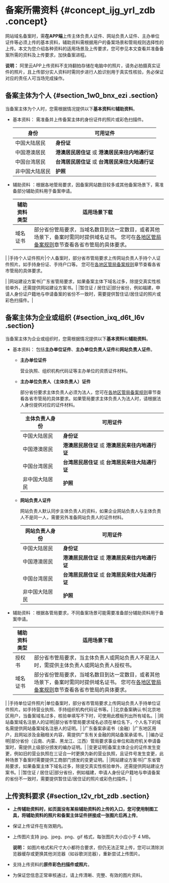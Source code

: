 # 备案所需资料 {#concept_ijg_yrl_zdb .concept}

网站域名备案时，需**在APP端**上传主体负责人证件、网站负责人证件、主办单位证件等必须上传的基本资料，辅助资料需根据用户的备案场景和管局规则选择性的上传。本文为您介绍各种资料的适用场景及上传要求，您可参见本文查看并准备备案所需的资料及上传要求，加快备案进程。

**说明：** 阿里云APP上传资料不支持翻拍存储在电脑中的照片，请务必拍摄真实证件的照片，且上传部分实人资料时需同步进行人脸识别用于真实性核验，务必保证对应的责任人可当场完成操作。

## 备案主体为个人 {#section_1w0_bnx_ezi .section}

当备案主体为个人时，您需根据情况提供以下**基本资料**和**辅助资料**。

-   基本资料： 需准备并上传备案主体的身份证件的照片或彩色扫描件。

    |身份|可用证件|
    |--|----|
    |中国大陆居民|**身份证**|
    |中国港澳居民|**港澳居民居住证** 或 **港澳居民来往内地通行证**|
    |中国台湾居民|**台湾居民居住证** 或 **台湾居民来往大陆通行证**|
    |非中国大陆居民|**护照**|

-   辅助资料 ：根据各地管局要求，因备案网站数目较多或其他备案场景下，需准备部分辅助资料用于备案申请。

    |辅助资料类型|适用场景下载|
    |------|------|
    |域名证书|部分省份管局要求，当域名数目到达一定数目，或者其他场景下，备案时需同时提供域名证书。 您可在[各地区管局备案规则](intl.zh-CN/ICP备案前准备/学习管局规则/各地区管局备案规则.md#)章节查看各省市管局的具体要求。

 |
    |手持个人证件照片|个人备案时，部分省市管局要求上传网站负责人手持个人证件照片。如手持身份证、手持户口等。 您可在[各地区管局备案规则](intl.zh-CN/ICP备案前准备/学习管局规则/各地区管局备案规则.md#)章节查看各省市管局的具体要求。

 |
    |网站建设方案书|广东省管局要求，如果备案主体下域名过多，除提交真实性核验单外，还需提供网站建设方案书。|
    |暂住证 / 居住证|部分省份，例如福建，申请人身份证户籍地与申请备案的省份不一致时，需要提供暂住证/居住证的照片或彩色扫描件。|


## 备案主体为企业或组织 {#section_ixq_d6t_l6v .section}

当备案主体为企业或组织时，您需根据情况提供以下**基本资料**和**辅助资料**。

-   基本资料： 包括**主办单位证件**、**主办单位负责人证件**和**网站负责人证件**。
    -   **主办单位证件** 

        营业执照、组织机构代码证等主办单位的资质证件材料。

    -   **主办单位负责人（主体负责人）证件** 

        部分省份要求主体负责人必须为法人，您可在[各地区管局备案规则](intl.zh-CN/ICP备案前准备/学习管局规则/各地区管局备案规则.md#)章节查看各省市管局的具体要求。如果管局要求主体负责人为法人时，请根据法人身份提供对应的证件材料。

        |主体负责人身份|可用证件|
        |-------|----|
        |中国大陆居民|**身份证**|
        |中国港澳居民|**港澳居民居住证** 或 **港澳居民来往内地通行证**|
        |中国台湾居民|**台湾居民居住证** 或 **台湾居民来往大陆通行证**|
        |非中国大陆居民|**护照**|

    -   **网站负责人证件** 

        网站负责人默认同步主体负责人的资料，如果企业网站负责人与主体负责人不是同一人，需要另外准备网站负责人的证件材料。

        |网站负责人身份|可用证件|
        |-------|----|
        |中国大陆居民|**身份证**|
        |中国港澳居民|**港澳居民居住证** 或 **港澳居民来往内地通行证**|
        |中国台湾居民|**台湾居民居住证** 或 **台湾居民来往大陆通行证**|
        |非中国大陆居民|**护照**|

-   辅助资料 ：根据各管局要求，不同备案场景可能需要准备部分辅助资料用于备案申请。

    |辅助资料类型|适用场景下载|
    |------|------|
    |授权书|部分省市管局要求，当主体负责人或网站负责人不是法人时，需提供主体负责人或网站负责人授权书。|
    |域名证书|部分省份管局要求，当域名数目到达一定数目，或者其他场景下，备案时需同时提供域名证书。 您可在[各地区管局备案规则](intl.zh-CN/ICP备案前准备/学习管局规则/各地区管局备案规则.md#)章节查看各省市管局的具体要求。

 |
    |手持单位证件照片|单位备案时，部分省市管局要求上传网站负责人手持单位证件照片。如手持营业执照、手持组织机构代码证书等。|
    |北京备案确认书|北京地区用户，当备案域名过多，核验单填写不下时，可使用此模板列出所有域名。|
    |网站备案域名注册人的证明|部分省市管局要求域名必须在单位名下，个人名下的域名需提供网站备案域名注册人的证明。|
    |广东备案承诺书（金融）|广东地区用户，且网站涉及金融相关内容，需提供广东有关金融的网站备案承诺书。|
    |编办证明|部分省份（云南、内蒙、黑龙江、江西）管局要求事业单位和政府机关申请备案时，需提供上级部分颁发的编办证明。|
    |变更证明|备案主体企业的证件发生变更，例如旧的营业执照在三证合一时更换为新的营业执照，且证件号发生变更，此种场景下备案时需要提供工商部门颁发的变更证明。|
    |网站建设方案书|广东省管局要求，如果备案主体下域名过多，除提交真实性核验单外，还需提供网站建设方案书。|
    |暂住证 / 居住证|部分省份，例如福建，申请人身份证户籍地与申请备案的省份不一致时，需要提供暂住证/居住证的照片或彩色扫描件。|


## 上传资料要求 {#section_t2v_rbt_zdb .section}

-   **上传辅助资料时，如页面没有某些辅助资料的上传的入口，您可使用制图工具，将辅助资料的照片和备案主体证件拼接成一张图片后再上传**。

-   保证上传证件在有效期内。
-   上传图片支持 jpg、jpeg、png、gif 格式，每张图片大小应小于 4 MB。

    **说明：** 如图片格式和尺寸大小都符合要求，但仍无法正常上传，您可以清除浏览器缓存或更换其他浏览器（如谷歌浏览器），重新尝试上传图片。

-   支持上传资料的**原件彩色扫描件或照片**。
-   为保证您信息正常审核通过，请上传清晰、完整、有效的图片资料。

